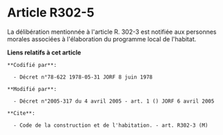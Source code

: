 # Article R302-5

La délibération mentionnée à l'article R. 302-3 est notifiée aux personnes morales associées à l'élaboration du programme
local de l'habitat.

**Liens relatifs à cet article**

	**Codifié par**:

	  - Décret n°78-622 1978-05-31 JORF 8 juin 1978

	**Modifié par**:

	  - Décret n°2005-317 du 4 avril 2005 - art. 1 () JORF 6 avril 2005

	**Cite**:

	  - Code de la construction et de l'habitation. - art. R302-3 (M)
